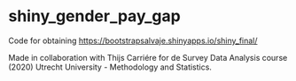 # shiny_gender_pay_gap

Code for obtaining https://bootstrapsalvaje.shinyapps.io/shiny_final/

Made in collaboration with Thijs Carriére for de Survey Data Analysis course (2020)
Utrecht University - Methodology and Statistics.
